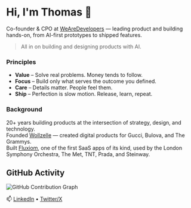 # Hi, I'm Thomas 👋

Co-founder & CPO at [WeAreDevelopers](https://www.wearedevelopers.com) — leading product and building hands-on, from AI-first prototypes to shipped features.  

> All in on building and designing products with AI.

### Principles
- **Value** – Solve real problems. Money tends to follow.  
- **Focus** – Build only what serves the outcome you defined.  
- **Care** – Details matter. People feel them.  
- **Ship** – Perfection is slow motion. Release, learn, repeat.  

### Background
20+ years building products at the intersection of strategy, design, and technology.  
Founded [Wollzelle](https://www.wollzelle.com) — created digital products for Gucci, Bulova, and The Grammys.  
Built [Fluxiom](https://www.fluxiom.com), one of the first SaaS apps of its kind, used by the London Symphony Orchestra, The Met, TNT, Prada, and Steinway.

## GitHub Activity
![GitHub Contribution Graph](https://ghchart.rshah.org/tonze)

📫 [LinkedIn](https://www.linkedin.com/in/thomaspamminger) • [Twitter/X](https://x.com/thomaspamminger)
